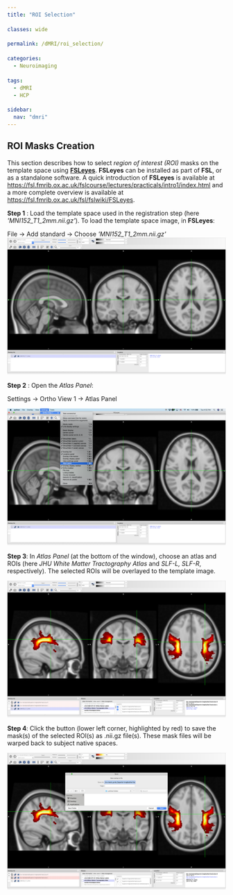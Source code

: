```yaml
---
title: "ROI Selection"

classes: wide

permalink: /dMRI/roi_selection/

categories:
  - Neuroimaging

tags:
  - dMRI
  - HCP

sidebar:
  nav: "dmri"
---
```


## ROI Masks Creation

This section describes how to select  *region of interest (ROI)* masks on the template space using  [**FSLeyes**](https://fsl.fmrib.ox.ac.uk/fsl/fslwiki/FSLeyes). **FSLeyes** can be installed as part of **FSL**, or as a standalone software. 
A quick introduction of **FSLeyes** is available at https://fsl.fmrib.ox.ac.uk/fslcourse/lectures/practicals/intro1/index.html and a more complete overview is available at https://fsl.fmrib.ox.ac.uk/fsl/fslwiki/FSLeyes.

**Step 1** : Load the template space used in  the registration step (here *'MNI152_T1_2mm.nii.gz'*). To load the template space image, in **FSLeyes**: 

File -> Add standard -> Choose *'MNI152_T1_2mm.nii.gz'*
![](/assets/images/dmri/roi0.png)


**Step 2** : Open the *Atlas Panel*: 

Settings -> Ortho View 1 -> Atlas Panel

![](/assets/images/dmri/roi1.png)

**Step 3**: In *Atlas Panel* (at the bottom of the window), choose an atlas and ROIs (here *JHU White Matter Tractography Atlas* and  *SLF-L, SLF-R*, respectively). The selected ROIs will be overlayed to the template image.

![](/assets/images/dmri/roi2.png)

**Step 4**:	Click the button (lower left corner, highlighted by red) to save the mask(s) of the selected ROI(s) as .nii.gz file(s). These mask files will be warped back to subject native spaces. 

![](/assets/images/dmri/roi3.png)